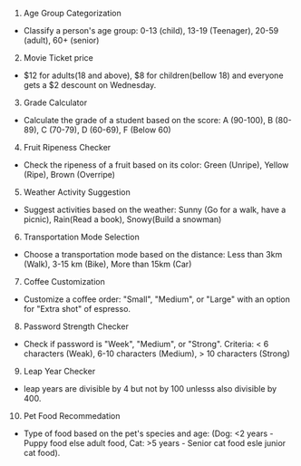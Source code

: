 1) Age Group Categorization
- Classify a person's age group: 0-13 (child), 13-19 (Teenager), 20-59 (adult), 60+ (senior)

2) Movie Ticket price
- $12 for adults(18 and above), $8 for children(bellow 18) and everyone gets a $2 descount on Wednesday.

3) Grade Calculator
- Calculate the grade of a student based on the score: A (90-100), B (80-89), C (70-79), D (60-69), F (Below 60)

4) Fruit Ripeness Checker
- Check the ripeness of a fruit based on its color: Green (Unripe), Yellow (Ripe), Brown (Overripe)

5) Weather Activity Suggestion 
- Suggest activities based on the weather: Sunny (Go for a walk, have a picnic), Rain(Read a book), Snowy(Build a snowman)

6) Transportation Mode Selection
- Choose a transportation mode based on the distance: Less than 3km (Walk), 3-15 km (Bike), More than 15km (Car)

7) Coffee Customization 
- Customize a coffee order: "Small", "Medium", or "Large" with an option for "Extra shot" of espresso.

8) Password Strength Checker
- Check if password is "Week", "Medium", or "Strong". Criteria: < 6 characters (Weak), 6-10 characters (Medium), > 10 characters (Strong)

9) Leap Year Checker
- leap years are divisible by 4 but not by 100 unlesss also divisible by 400.

10) Pet Food Recommedation
- Type of food based on the pet's species and age: (Dog: <2 years - Puppy food else adult food, Cat: >5 years - Senior cat food esle junior cat food).